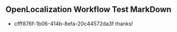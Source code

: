 ## OpenLocalization Workflow Test MarkDown
* cfff876f-1b06-414b-8efa-20c44572da3f thanks!

<!--HONumber=Aug16_HO3-->


